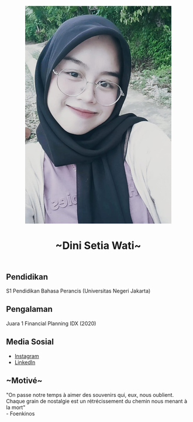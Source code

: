 <!DOCTYPE html>
<html lang="en">
<head>
    <meta charset="UTF-8">
    <meta name="viewport" content="width=device-width, initial-scale=1.0">
</head>
<body>
    <header>
        <img src="https://raw.githubusercontent.com/iniiidiniiii/iniiidiniiii/main/dini2.jpg" alt="dini" width="400px" style="margin: auto"></img>
        <h1>~Dini Setia Wati~</h1> 
    </header>
    <section>
        <h2>Pendidikan</h2>
        <p>S1 Pendidikan Bahasa Perancis (Universitas Negeri Jakarta) </p>
    </section>
    <section>
        <h2>Pengalaman</h2>
        <p>Juara 1 Financial Planning IDX (2020)</p>
    </section>
    <section>
        <h2>Media Sosial</h2>
        <ul>
            <li><a href="https://www.instagram.com/diniiiiiii.1">Instagram</a></li>
            <li><a href="https://www.linkedin.com/in/dini-setia-wati-702564275?utm_source=share&utm_campaign=share_via&utm_content=profile&utm_medium=android_app">LinkedIn</a></li>
        </ul>
         <meta charset="UTF-8">
    <meta name="viewport" content="width=device-width, initial-scale=1.0">
     <h2>~Motivé~</h2>
        "On passe notre temps à aimer des souvenirs qui, eux, nous oublient. Chaque grain de nostalgie est un rétrécissement du chemin nous menant à la mort"
    </div>
    <div class="author">
        - Foenkinos
    </div>
</body>
</html>
    </section>
</body>
</html>
